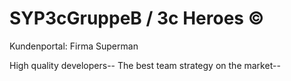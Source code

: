 # SYP3cGruppeB / 3c Heroes ©

 Kundenportal: Firma Superman
 
 
 High quality developers--
 The best team strategy on the market--


